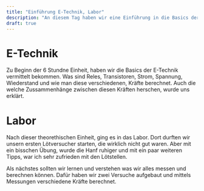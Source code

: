 ```yaml
---
title: "Einführung E-Technik, Labor"
description: "An diesem Tag haben wir eine Einführung in die Basics der E-Technik und das Labor bekommen."
draft: true
---
```


# E-Technik
Zu Beginn der 6 Stundne Einheit, haben wir die Basics der E-Technik vermittelt bekommen.
Was sind Reles, Transistoren, Strom, Spannung, Wiederstand und wie man diese verschiedenen, 
Kräfte berechnet. Auch die welche Zussammenhänge zwischen diesen Kräften 
herschen, wurde uns erklärt.

# Labor

Nach dieser theorethischen Einheit, ging es in das Labor. 
Dort durften wir unsern ersten Lötversucher starten, die wirklich nicht gut waren.
Aber mit ein bisschen Übung, wurde die Hanf ruhiger und mit ein 
paar weiteren Tipps, war ich sehr zufrieden mit den Lötstellen.

Als nächstes sollten wir lernen und verstehen was wir alles messen und berechnen können.
Dafür haben wir zwei Versuche aufgebaut und mittels Messungen verschiedene Kräfte berechnet.

 